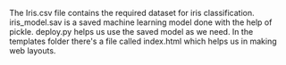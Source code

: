 The Iris.csv file contains the required dataset for iris classification.
iris_model.sav is a saved machine learning model done with the help of pickle.
deploy.py helps us use the saved model as we need.
In the templates folder there's a file called index.html which helps us in making web layouts.
